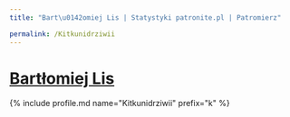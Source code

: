 ```yaml
---
title: "Bart\u0142omiej Lis | Statystyki patronite.pl | Patromierz"

permalink: /Kitkunidrziwii
---
```


# [Bartłomiej Lis](https://patronite.pl/Kitkunidrziwii)

{% include profile.md name="Kitkunidrziwii" prefix="k" %}
